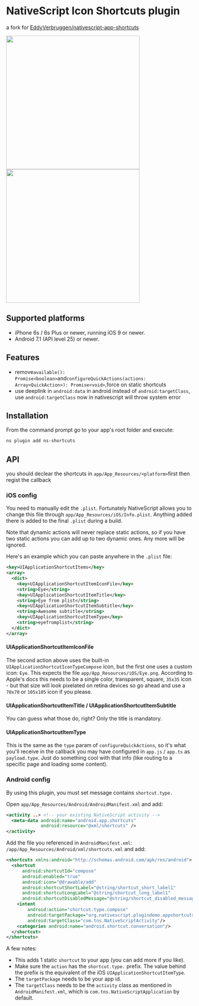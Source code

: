 # NativeScript Icon Shortcuts plugin

a fork for [EddyVerbruggen/nativescript-app-shortcuts](https://github.com/EddyVerbruggen/nativescript-app-shortcuts)

<img src="https://raw.githubusercontent.com/EddyVerbruggen/nativescript-app-shortcuts/master/media/iOS.png" width="360px" />  <img src="https://raw.githubusercontent.com/EddyVerbruggen/nativescript-app-shortcuts/master/media/Android.png" width="360px" />

## Supported platforms

* iPhone 6s / 6s Plus or newer, running iOS 9 or newer.
* Android 7.1 (API level 25) or newer.

## Features

* remove`available(): Promise<boolean>`and`configureQuickActions(actions: Array<QuickAction>): Promise<void>`,force on static shortcuts
* use deeplink in `android:data` in android instead of `android:targetClass`, use `android:targetClass` now in nativescript will throw system error

## Installation

From the command prompt go to your app's root folder and execute:

```bash
ns plugin add ns-shortcuts
```

## API

you should declear the shortcuts in `app/App_Resources/<platform>`first then regist the callback

### iOS config

You need to manually edit the `.plist`.
Fortunately NativeScript allows you to change this file through `app/App_Resources/iOS/Info.plist`. Anything added there is added to the final `.plist` during a build.

Note that dynamic actions will never replace static actions, so if you have two static actions you can add up to two dynamic ones. Any more will be ignored.

Here's an example which you can paste anywhere in the `.plist` file:

```xml
<key>UIApplicationShortcutItems</key>
<array>
  <dict>
    <key>UIApplicationShortcutItemIconFile</key>
    <string>Eye</string>
    <key>UIApplicationShortcutItemTitle</key>
    <string>Eye from plist</string>
    <key>UIApplicationShortcutItemSubtitle</key>
    <string>Awesome subtitle</string>
    <key>UIApplicationShortcutItemType</key>
    <string>eyefromplist</string>
  </dict>
</array>
```

#### UIApplicationShortcutItemIconFile

The second action above uses the built-in `UIApplicationShortcutIconTypeCompose` icon, but the first one uses a custom icon: `Eye`. This expects the file `app/App_Resources/iOS/Eye.png`. According to Apple's docs this needs to be a single color, transparent, square, `35x35` icon - but that size will look pixelated on retina devices so go ahead and use a `70x70` or `105x105` icon if you please.

#### UIApplicationShortcutItemTitle / UIApplicationShortcutItemSubtitle

You can guess what those do, right? Only the title is mandatory.

#### UIApplicationShortcutItemType

This is the same as the `type` param of `configureQuickActions`, so it's what you'll receive in the callback you may have configured in `app.js` / `app.ts`  as `payload.type`. Just do something cool with that info (like routing to a specific page and loading some content).

### Android config

By using this plugin, you must set message contains `shortcut.type.`

Open `app/App_Resources/Android/AndroidManifest.xml` and add:

```xml
<activity ..> <!-- your existing NativeScript activity -->
  <meta-data android:name="android.app.shortcuts"
             android:resource="@xml/shortcuts" />
</activity>
```

Add the file you referenced in `AndroidManifest.xml`: `/app/App_Resources/Android/xml/shortcuts.xml` and add:

```xml
<shortcuts xmlns:android="http://schemas.android.com/apk/res/android">
  <shortcut
      android:shortcutId="compose"
      android:enabled="true"
      android:icon="@drawable/add"
      android:shortcutShortLabel="@string/shortcut_short_label1"
      android:shortcutLongLabel="@string/shortcut_long_label1"
      android:shortcutDisabledMessage="@string/shortcut_disabled_message1">
    <intent
        android:action="shortcut.type.compose"
        android:targetPackage="org.nativescript.plugindemo.appshortcuts"
        android:targetClass="com.tns.NativeScriptActivity"/>
    <categories android:name="android.shortcut.conversation"/>
  </shortcut>
</shortcuts>
```

A few notes:
- This adds 1 static `shortcut` to your app (you can add more if you like).
- Make sure the `action` has the `shortcut.type.` prefix. The value behind the prefix is the equivalent of the iOS `UIApplicationShortcutItemType`.
- The `targetPackage` needs to be your app id.
- The `targetClass` needs to be the `activity` class as mentioned in `AndroidManifest.xml`, which is `com.tns.NativeScriptApplication` by default. 